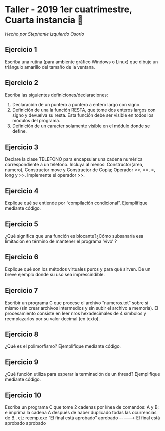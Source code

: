 # Taller - 2019 1er cuatrimestre, Cuarta instancia :dart:

_Hecho por Stephanie Izquierdo Osorio_

## Ejercicio 1
Escriba una rutina (para ambiente gráfico Windows o Linux) que dibuje un triángulo
amarillo del tamaño de la ventana.

## Ejercicio 2

Escriba las siguientes definiciones/declaraciones:

1. Declaración de un puntero a puntero a entero largo con signo.
2. Definición de una la función RESTA, que tome dos enteros largos con signo y devuelva
su resta. Esta función debe ser visible en todos los módulos del programa.
3. Definición de un caracter solamente visible en el módulo donde se define.

## Ejercicio 3

Declare la clase TELEFONO para encapsular una cadena numérica correspondiente a un
teléfono. Incluya al menos: Constructor(area, numero), Constructor move y Constructor de
Copia; Operador <<, ==, =, long y >>. Implemente el operador >>.

## Ejercicio 4

Explique qué se entiende por “compilación condicional”. Ejemplifique mediante código.

## Ejercicio 5

¿Qué significa que una función es blocante?¿Cómo subsanaría esa limitación en término de
mantener el programa ‘vivo’ ?

## Ejercicio 6

Explique qué son los métodos virtuales puros y para qué sirven. De un breve ejemplo
donde su uso sea imprescindible.

## Ejercicio 7

Escribir un programa C que procese el archivo “numeros.txt” sobre sí mismo (sin crear
archivos intermedios y sin subir el archivo a memoria). El procesamiento consiste en leer nros
hexadecimales de 4 símbolos y reemplazarlos por su valor decimal (en texto).

## Ejercicio 8

¿Qué es el polimorfismo? Ejemplifique mediante código.

## Ejercicio 9

¿Qué función utiliza para esperar la terminación de un thread? Ejemplifique mediante
código.

## Ejercicio 10

Escriba un programa C que tome 2 cadenas por línea de comandos: A y B; e imprima la
cadena A después de haber duplicado todas las ocurrencias de B..
ej.: reemp.exe “El final está aprobado” aprobado -----> El final está aprobado aprobado
